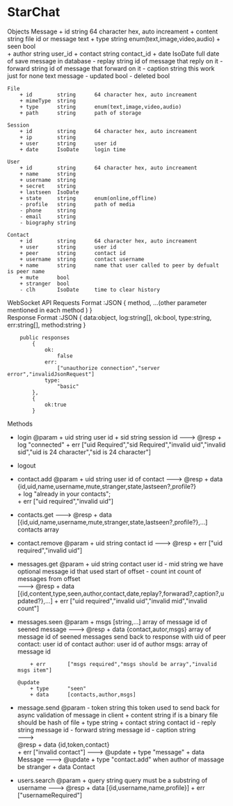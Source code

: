 # StarChat

Objects
    Message 
        + id        string      64 character hex, auto increament
        + content   string      file id or message text
        + type      string      enum(text,image,video,audio)
        + seen      bool    
        + author    string      user_id 
        + contact   string      contact_id
        + date      IsoDate     full date of save message in database
        - replay    string      id of message that reply on it
        - forward  string      id of message that forward on it
        - caption   string      this work just for none text message
        - updated   bool
        - deleted   bool

    File 
        + id        string      64 character hex, auto increament
        + mimeType  string      
        + type      string      enum(text,image,video,audio)
        + path      string      path of storage
        
    Session
        + id        string      64 character hex, auto increament
        + ip        string 
        + user      string      user id
        + date      IsoDate     login time

    User
        + id        string      64 character hex, auto increament
        + name      string     
        + username  string
        + secret    string
        + lastseen  IsoDate     
        + state     string      enum(online,offline)
        - profile   string      path of media
        - phone     string   
        - email     string   
        - biography string 
    
    Contact
        + id        string      64 character hex, auto increament
        + user      string      user id
        + peer      string      contact id
        + username  string      contact username
        + name      string      name that user called to peer by defualt is peer name
        + mute      bool
        + stranger  bool
        - clh       IsoDate     time to clear history 


WebSocket API
        Requests Format :JSON {
            method,
            ...(other parameter mentioned in each method )
        }   
        Response Format :JSON {
            data:object,
            log:string[],
            ok:bool,
            type:string,
            err:string[],
            method:string
        }

        public responses
            {
                ok:
                    false
                err:
                    ["unauthorize connection","server error","invalidJsonRequest"]
                type:
                    "basic"
            },
            {
                ok:true
            }
            
Methods

*   login
        @param 
            + uid       string      user id
            + sid       string      session id
    --->
        @resp
            + log       "connected"
            + err       ["uid Required","sid Required","invalid uid","invalid sid","uid is 24 character","sid is 24 character"]
   
    
*   logout

*   contact.add
        @param
            + uid       string      user id of contact
    --->
        @resp
            + data      {id,uid,name,username,mute,stranger,state,lastseen?,profile?}  
            + log       "already in your contacts";  
            + err       ["uid required","invalid uid"]    

*   contacts.get
    --->
        @resp
            + data      [{id,uid,name,username,mute,stranger,state,lastseen?,profile?},...]    contacts array

*   contact.remove
        @param
            + uid       string       contact id
    --->
        @resp
            + err       ["uid required","invalid uid"]
    
*   messages.get
        @param
            + uid       string       contact user id
            - mid     string       we have optional message id that used start of offset 
            - count     int          count of messages from offset                             
    --->
        @resp
            + data      [{id,content,type,seen,author,contact,date,replay?,forwarad?,caption?,updated?},...]
            + err       ["uid required","invalid uid","invalid mid","invalid count"]
*   messages.seen
        @param
            + msgs      [string,...]       array of message id of seened message 
    --->
        @resp
            + data      {contact,autor,msgs}
                                           array of message id of seened messages
                                           send back to response with uid of peer
                                           contact: user id of contact
                                           author:  user id of author
                                           msgs: array of message id 

            + err       ["msgs required","msgs should be array","invalid msgs item"]
        
        @update
            + type      "seen"
            + data      [contacts,author,msgs] 

*   message.send
        @param
            - token     string      this token used to send
                                    back for async validation
                                    of message in client 
            + content   string      if is a binary file
                                    should be hash of file
            + type      string
            + contact   string       contact id
            - reply     string       message id
            - forward   string       message id
            - caption   string       
    --->    
        @resp
            + data      {id,token,contact}       
            + err       ["invalid contact"]
    --->
        @update
            + type      "message"
            + data      Message
    --->
        @update
            + type      "contact.add"       when author of massage be stranger
            + data      Contact
            

                   
*   users.search
        @param
            + query     string      query must be a substring of username 
    --->
        @resp
            + data      [{id,username,name,profile}]
            + err       ["usernameRequired"]


